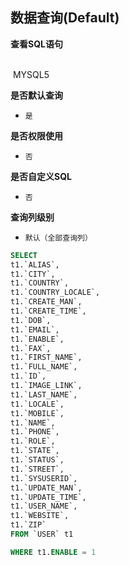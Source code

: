 ## 数据查询(Default) <!-- {docsify-ignore-all} -->



<p class="panel-title"><b>查看SQL语句</b></p>
<br>

<el-row>
&nbsp;<el-tag @click="MYSQL5 = true">MYSQL5</el-tag>
</el-row>

<br>
<p class="panel-title"><b>是否默认查询</b></p>

* `是`

<p class="panel-title"><b>是否权限使用</b></p>

* `否`

<p class="panel-title"><b>是否自定义SQL</b></p>

* `否`

<p class="panel-title"><b>查询列级别</b></p>

* `默认（全部查询列）`






<el-dialog v-model="MYSQL5" title="MYSQL5">

```sql
SELECT
t1.`ALIAS`,
t1.`CITY`,
t1.`COUNTRY`,
t1.`COUNTRY_LOCALE`,
t1.`CREATE_MAN`,
t1.`CREATE_TIME`,
t1.`DOB`,
t1.`EMAIL`,
t1.`ENABLE`,
t1.`FAX`,
t1.`FIRST_NAME`,
t1.`FULL_NAME`,
t1.`ID`,
t1.`IMAGE_LINK`,
t1.`LAST_NAME`,
t1.`LOCALE`,
t1.`MOBILE`,
t1.`NAME`,
t1.`PHONE`,
t1.`ROLE`,
t1.`STATE`,
t1.`STATUS`,
t1.`STREET`,
t1.`SYSUSERID`,
t1.`UPDATE_MAN`,
t1.`UPDATE_TIME`,
t1.`USER_NAME`,
t1.`WEBSITE`,
t1.`ZIP`
FROM `USER` t1 

WHERE t1.ENABLE = 1
```

</el-dialog>

<script>
 const { createApp } = Vue
  createApp({
    data() {
      return {
                MYSQL5 : false
        
      }
    },
    methods: {
    }
  }).use(ElementPlus).mount('#app')
</script>